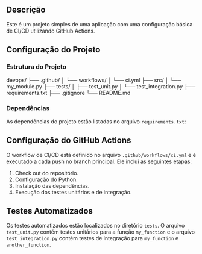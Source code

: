 ## Descrição
Este é um projeto simples de uma aplicação com uma configuração básica de CI/CD utilizando GitHub Actions.

## Configuração do Projeto

### Estrutura do Projeto
devops/
├── .github/
│ └── workflows/
│ └── ci.yml
├── src/
│ └── my_module.py
├── tests/
│ ├── test_unit.py
│ └── test_integration.py
├── requirements.txt
├── .gitignore
└── README.md

### Dependências
As dependências do projeto estão listadas no arquivo `requirements.txt`:

## Configuração do GitHub Actions
O workflow de CI/CD está definido no arquivo `.github/workflows/ci.yml` e é executado a cada push no branch principal. Ele inclui as seguintes etapas:
1. Check out do repositório.
2. Configuração do Python.
3. Instalação das dependências.
4. Execução dos testes unitários e de integração.

## Testes Automatizados
Os testes automatizados estão localizados no diretório `tests`. O arquivo `test_unit.py` contém testes unitários para a função `my_function` e o arquivo `test_integration.py` contém testes de integração para `my_function` e `another_function`.
